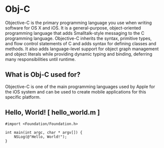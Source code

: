 # Obj-C

Objective-C is the primary programming language you use when writing software for OS X and iOS. It is a general-purpose, object-oriented programming language that adds Smalltalk-style messaging to the C programming language. Objective-C inherits the syntax, primitive types, and flow control statements of C and adds syntax for defining classes and methods. It also adds language-level support for object graph management and object literals while providing dynamic typing and binding, deferring many responsibilities until runtime.

## What is Obj-C used for?

Objective-C is one of the main programming languages used by Apple for the iOS system and can be used to create mobile applications for this specific platform. 

## Hello, World! [ hello_world.m ]
	#import <Foundation/Foundation.h>

	int main(int argc, char * argv[]) {
    	NSLog(@"Hello, World!");
	}